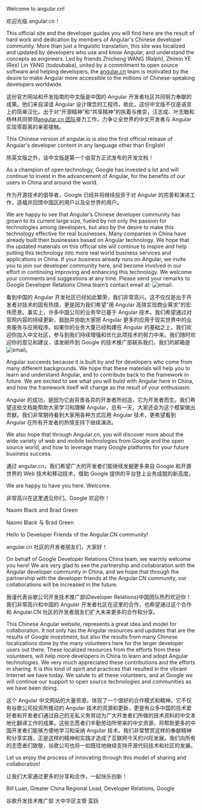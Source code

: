 Welcome to angular.cn!

欢迎光临 angular.cn！

This official site and the developer guides you will find here are the result of hard work and dedication by members of Angular's Chinese developer community. More than just a linguistic translation, this site was localized and updated by developers who use and know Angular, and understand the concepts as engineers. Led by friends Zhicheng WANG \(Ralph\), Zhimin YE \(Rex\) Lin YANG \(todoubaba\), united by a commitment to open source software and helping developers, the [angular.cn](translations/cn/about) team is motivated by the desire to make Angular more accessible to the millions of Chinese-speaking developers worldwide.

这份官方网站和开发指南的中文版是中国的 Angular 开发者社区共同努力奉献的成果。他们来自深谙 Angular 设计理念的工程师，故此，这份中文版不仅是语言上的简单汉化。出于对“开源精神”和“共享精神”的执着与推崇，汪志成、叶志敏和杨林共同带领[angular.cn 团队](translations/cn/about)奋力工作，力争让全世界的中文开发者与 Angular 实现零距离的亲密接触。

This Chinese version of angular.io is also the first official release of Angular's developer content in any language other than English!

除英文版之外，该中文版是第一个由官方正式发布的开发文档！

As a champion of open technology, Google has invested a lot and will continue to invest in the advancement of Angular, for the benefits of our users in China and around the world.

作为开源技术的倡导者，Google 已经并将继续投资于对 Angular 的完善和演进工作，造福并回馈中国区的用户以及全世界的用户。

We are happy to see that Angular’s Chinese developer community has grown to its current large size, fueled by not only the passion for technologies among developers, but also by the desire to make this technology effective for real businesses. Many companies in China have already built their businesses based on Angular technology. We hope that the updated materials on this official site will continue to inspire and help putting this technology into more real world business services and applications in China. If your business already runs on Angular, we invite you to join our developer community here, and become involved in our effort in continuing improving and enhancing this technology. We welcome your comments and suggestions at any time. Please send your remarks to Google Developer Relations China team’s contact email at: ![email](generated/images/translations/cn/mail-dev-rel.gif).

看到中国的 Angular 开发社区已经如此繁荣，我们非常高兴。这不仅仅是出于开发者对技术的固有热情，更是因为我们希望“用 Angular 高效实现商业需求”的宏伟愿景。事实上，许多中国公司的业务早已基于 Angular 技术。我们希望通过对官网内容的持续更新，鼓励并协助大家把 Angular 更多的应用于现实世界中的业务服务与应用程序。如果你的业务大厦已经构建在 Angular 的基础之上，我们欢迎你加入中文社区，参与到我们持续增强和优化此项技术的努力中来。我们随时欢迎你的意见和建议，请发邮件到 Google 的技术推广部联系我们，我们的邮箱是![email](generated/images/translations/cn/mail-dev-rel.gif)。

Angular succeeds because it is built by and for developers who come from many different backgrounds. We hope that these materials will help you to learn and understand Angular, and to contribute back to the framework in future. We are excited to see what you will build with Angular here in China, and how the framework itself will change as the result of your enthusiasm.

Angular 的成功，是因为它由背景各异的开发者所创造，它为开发者而生。我们希望这些文档能帮助大家学习和理解 Angular，总有一天，大家还会为这个框架做出贡献。我们非常期待看到大家用各种方式应用 Angular 技术，更希望看到 Angular 在所有开发者的热情支持下继续演进。

We also hope that through Angular.cn, you will discover more about the wide variety of web and mobile technologies from Google and the open source world, and how to leverage many Google platforms for your future business success.

通过 angular.cn，我们希望广大的开发者们能继续发掘更多来自 Google 和开源世界的 Web 技术和移动技术，借助 Google 提供的平台登上业务成就的新高度。

We are happy to have you here. Welcome.

非常高兴在这里遇见你们。Google 欢迎你！

Naomi Black and Brad Green

Naomi Black 与 Brad Green

Hello to Developer Friends of the Angular.CN community!

angular.cn 社区的开发者朋友们，大家好！

On behalf of Google Developer Relations China team, we warmly welcome you here!  We are very glad to see the partnership and collaboration with the Angular developer community in China, and we hope that through the partnership with the developer friends at the Angular.CN community, our collaborations will be increased in the future.

我谨代表谷歌公司开发技术推广部\(Developer Relations\)中国团队热烈欢迎你！我们非常高兴和中国的 Angular 开发者社区在这里的合作，也希望通过这个合作和 Angular.CN 社区的开发者朋友们扩大未来更多的合作和分享。

This Chinese Angular website, represents a great idea and model for collaboration. It not only has the Angular resources and updates that are the results of Google investment, but also the results from many Chinese localizations done by the many volunteers here for the larger developer users out there. These localized resources from the efforts from these volunteers, will help more developers in China to learn and adopt Angular technologies. We very much appreciated these contributions and the efforts in sharing. It is this kind of spirit and practices that resulted in the vibrant Internet we have today. We salute to all these volunteers, and at Google we will continue our support to open source technologies and communities as we have been doing.

这个 Angular 中文网站的大量资源，体现了一个很好的合作模式和精神。它不仅有谷歌公司投资所推动的 Angular 技术的资源和更新，更是有众多中国的技术爱好者和开发者们通过自己的无私义务劳动为广大开发者们所做的技术资料的中文本地化翻译工作的成果。这些志愿者们辛勤劳动所带来的中文资源，将帮助更多的中国开发者们能够方便地学习和采纳 Angular 技术。我们非常赞赏这样的奉献精神和分享实践，正是这样的精神和实践才造成了互联网今天的兴旺发展。我们向所有的志愿者们致敬，谷歌公司也将一如既往地继续支持开源代码技术和社区的发展。

Let us enjoy the process of innovating through this model of sharing and collaboration!

让我们大家通过更多的分享和合作，一起快乐创新！

Bill Luan, Greater China Regional Lead, Developer Relations, Google

谷歌开发技术推广部 大中华区主管  栾跃